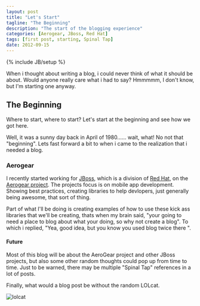 ```yaml
---
layout: post
title: "Let's Start"
tagline: "The Beginning"
description: "The start of the blogging experience"
categories: [Aerogear, JBoss, Red Hat]
tags: [first post, starting, Spinal Tap]
date: 2012-09-15
---
```

{% include JB/setup %}


When i thought about writing a blog, i could never think of what it should be about.  Would anyone really care what i had to say? Hmmmmm,  I don't know, but I'm starting one anyway.

## The Beginning

Where to start, where to start?  Let's start at the beginning and see how we got here.

Well, it was a sunny day back in April of 1980...... wait, what!  No not that "beginning".  Lets fast forward a bit to when i came to the realization that i needed a blog.

### Aerogear

I recently started working for [JBoss](http://jboss.org), which is a division of [Red Hat](http://redhat.com), on the [Aerogear project](http://aerogear.org).  The projects focus is on mobile app development.  Showing best practices, creating libraries to help devlopers, just generally being awesome, that sort of thing.

Part of what I'll be doing is creating examples of how to use these kick ass libraries that we'll be creating, thats when my brain said, "your going to need a place to blog about what your doing, so why not create a blog".  To which i replied, "Yea, good idea,  but you know you used blog twice there  ".


#### Future

Most of this blog will be about the AeroGear project and other JBoss projects,  but also some other random thoughts could pop up from time to time.  Just to be warned,  there may be multiple "Spinal Tap" references in a lot of posts.

Finally, what would a blog post be without the random LOLcat.

![lolcat](http://gabemac.com/wp-content/uploads/2009/05/1243697117994.png)









